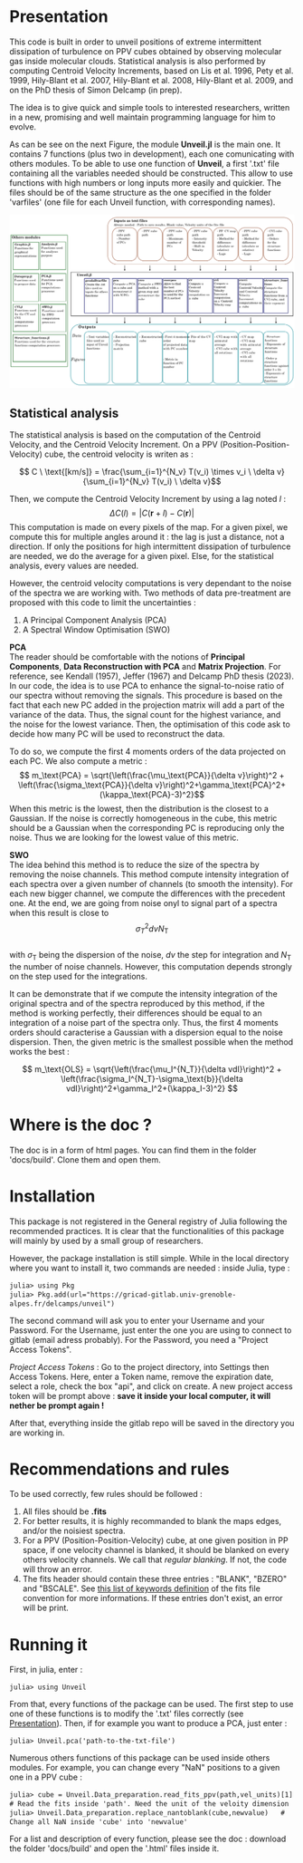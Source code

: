 

# Presentation 
This code is built in order to unveil positions of extreme intermittent dissipation of turbulence on PPV cubes obtained by observing molecular gas inside molecular clouds. Statistical analysis is also performed by computing Centroid Velocity Increments, based on Lis et al. 1996, Pety et al. 1999, Hily-Blant et al. 2007, Hily-Blant et al. 2008, Hily-Blant et al. 2009, and on the PhD thesis of Simon Delcamp (in prep).

The idea is to give quick and simple tools to interested researchers, written in a new, promising and well maintain programming language for him to evolve. 

As can be see on the next Figure, the module **Unveil.jl** is the main one. It contains 7 functions (plus two in development), each one comunicating with others modules. To be able to use one function of **Unveil**, a first '.txt' file containing all the variables needed should be constructed. This allow to use functions with high numbers or long inputs more easily and quickier. The files should be of the same structure as the one specified in the folder 'varfiles' (one file for each Unveil function, with corresponding names). 


![Structuration of the code](docs/build/assets/codestructure.png)

## Statistical analysis
The statistical analysis is based on the computation of the Centroid Velocity, and the Centroid Velocity Increment. On a PPV (Position-Position-Velocity) cube, the centroid velocity is writen as :

  $$  C \ \text{[km/s]} = \frac{\sum_{i=1}^{N_v} T(v_i) \times v_i \ \delta v}{\sum_{i=1}^{N_v} T(v_i) \ \delta v}$$

Then, we compute the Centroid Velocity Increment by using a lag noted $l$ :
$$\Delta C(l) = |C(\textbf{r}+l)-C(\textbf{r}) |$$
This computation is made on every pixels of the map. For a given pixel, we compute this for multiple angles around it : the lag is just a distance, not a direction. If only the positions for high intermittent dissipation of turbulence are needed, we do the average for a given pixel. Else, for the statistical analysis, every values are needed. 

However, the centroid velocity computations is very dependant to the noise of the spectra we are working with. Two methods of data pre-treatment are proposed with this code to limit the uncertainties :
1. A Principal Component Analysis (PCA)
2. A Spectral Window Optimisation (SWO)

**PCA** \
The reader should be comfortable with the notions of **Principal Components**, **Data Reconstruction with PCA** and **Matrix Projection**. For reference, see Kendall (1957), Jeffer (1967) and Delcamp PhD thesis (2023). In our code, the idea is to use PCA to enhance the signal-to-noise ratio of our spectra without removing the signals. This procedure is based on the fact that each new PC added in the projection matrix will add a part of the variance of the data. Thus, the signal count for the highest variance, and the noise for the lowest variance. Then, the optimisation of this code ask to decide how many PC will be used to reconstruct the data. 

To do so, we compute the first 4 moments orders of the data projected on each PC. We also compute a metric :
  $$  m_\text{PCA} =  \sqrt{\left(\frac{\mu_\text{PCA}}{\delta v}\right)^2 + \left(\frac{\sigma_\text{PCA}}{\delta v}\right)^2+\gamma_\text{PCA}^2+(\kappa_\text{PCA}-3)^2}$$
When this metric is the lowest, then the distribution is the closest to a Gaussian. If the noise is correctly homogeneous in the cube, this metric should be a Gaussian when the corresponding PC is reproducing only the noise.  Thus we are looking for the lowest value of this metric.



**SWO** \
The idea behind this method is to reduce the size of the spectra by removing the noise channels. This method compute intensity integration of each spectra over a given number of channels (to smooth the intensity). For each new bigger channel, we compute the differences with the precedent one. At the end, we are going from noise onyl to signal part of a spectra when this result is close to $$\sigma_T^2 dv N_\text{T}$$  
with $\sigma_\text{T}$ being the dispersion of the noise, $dv$ the step for integration and $N_\text{T}$ the number of noise channels. However, this computation depends strongly on the step used for the integrations.

It can be demonstrate that if we compute the intensity integration of the original spectra and of the spectra reproduced by this method, if the method is working perfectly, their differences should be equal to an integration of a noise part of the spectra only. Thus, the first 4 moments orders should caracterise a Gaussian with a dispersion equal to the noise dispersion. Then, the given metric is the smallest possible when the method works the best :

$$   m_\text{OLS} =  \sqrt{\left(\frac{\mu_I^{N_T}}{\delta vdI}\right)^2 + \left(\frac{\sigma_I^{N_T}-\sigma_\text{b}}{\delta vdI}\right)^2+\gamma_I^2+(\kappa_I-3)^2} $$

# Where is the doc ?
The doc is in a form of html pages. You can find them in the folder 'docs/build'. Clone them and open them.

# Installation
This package is not registered in the General registry of Julia following the recommended practices. It is clear that the functionalities of this package will mainly by used by a small group of researchers. 

However, the package installation is still simple. While in the local directory where you want to install it, two commands are needed : inside Julia, type :

```
julia> using Pkg
julia> Pkg.add(url="https://gricad-gitlab.univ-grenoble-alpes.fr/delcamps/unveil")
```

The second command will ask you to enter your Username and your Password. For the Username, just enter the one you are using to connect to gitlab (email adress probably). For the Password, you need a "Project Access Tokens". 

*Project Access Tokens* :
Go to the project directory, into Settings then Access Tokens. Here, enter a Token name, remove the expiration date, select a role, check the box "api", and click on create. A new project access token will be prompt above : **save it inside your local computer, it will nether be prompt again !**

After that, everything inside the gitlab repo will be saved in the directory you are working in. 


# Recommendations and rules

To be used correctly, few rules should be followed : 
1. All files should be **.fits**
2. For better results, it is highly recommanded to blank the maps edges, and/or the noisiest spectra. 
3. For a PPV (Position-Position-Velocity) cube, at one given position in PP space, if one velocity channel is blanked, it should be blanked on every others velocity channels. We call that *regular blanking*. If not, the code will throw an error. 
4. The fits header should contain these three entries : "BLANK", "BZERO" and "BSCALE". See [this list of keywords definition](https://heasarc.gsfc.nasa.gov/docs/fcg/standard_dict.html) of the fits file convention for more informations. If these entries don't exist, an error will be print.




# Running it


First, in julia, enter : 
```
julia> using Unveil
```

From that, every functions of the package can be used. The first step to use one of these functions is to modify the '.txt' files correctly (see [Presentation](#Presentation)). Then, if for example you want to produce a PCA, just enter :
```
julia> Unveil.pca('path-to-the-txt-file')
```


Numerous others functions of this package can be used inside others modules. For example, you can change every "NaN" positions to a given one in a PPV cube : 
```
julia> cube = Unveil.Data_preparation.read_fits_ppv(path,vel_units)[1]   # Read the fits inside 'path'. Need the unit of the veloity dimension
julia> Unveil.Data_preparation.replace_nantoblank(cube,newvalue)   # Change all NaN inside 'cube' into 'newvalue'
```

For a list and description of every function, please see the doc : download the folder 'docs/build' and open the '.html' files inside it. 





